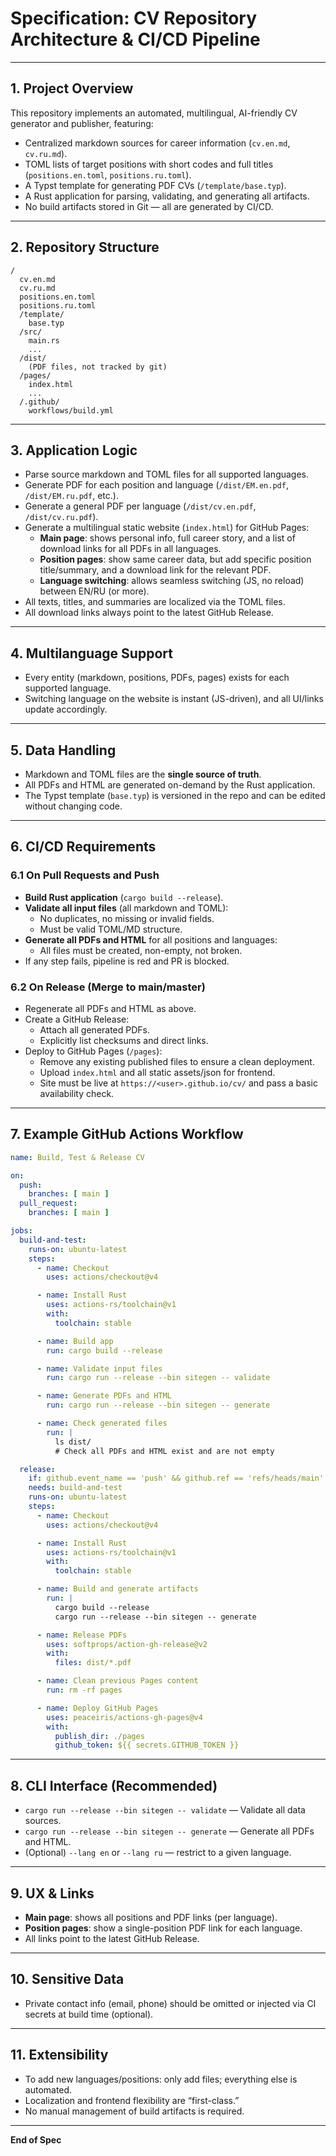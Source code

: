 # Specification: CV Repository Architecture & CI/CD Pipeline

---

## 1. Project Overview

This repository implements an automated, multilingual, AI-friendly CV generator and publisher, featuring:

- Centralized markdown sources for career information (`cv.en.md`, `cv.ru.md`).
- TOML lists of target positions with short codes and full titles (`positions.en.toml`, `positions.ru.toml`).
- A Typst template for generating PDF CVs (`/template/base.typ`).
- A Rust application for parsing, validating, and generating all artifacts.
- No build artifacts stored in Git — all are generated by CI/CD.

---

## 2. Repository Structure

```
/
  cv.en.md
  cv.ru.md
  positions.en.toml
  positions.ru.toml
  /template/
    base.typ
  /src/
    main.rs
    ...
  /dist/
    (PDF files, not tracked by git)
  /pages/
    index.html
    ...
  /.github/
    workflows/build.yml
```

---

## 3. Application Logic

- Parse source markdown and TOML files for all supported languages.
- Generate PDF for each position and language (`/dist/EM.en.pdf`, `/dist/EM.ru.pdf`, etc.).
- Generate a general PDF per language (`/dist/cv.en.pdf`, `/dist/cv.ru.pdf`).
- Generate a multilingual static website (`index.html`) for GitHub Pages:
  - **Main page**: shows personal info, full career story, and a list of download links for all PDFs in all languages.
  - **Position pages**: show same career data, but add specific position title/summary, and a download link for the relevant PDF.
  - **Language switching**: allows seamless switching (JS, no reload) between EN/RU (or more).
- All texts, titles, and summaries are localized via the TOML files.
- All download links always point to the latest GitHub Release.

---

## 4. Multilanguage Support

- Every entity (markdown, positions, PDFs, pages) exists for each supported language.
- Switching language on the website is instant (JS-driven), and all UI/links update accordingly.

---

## 5. Data Handling

- Markdown and TOML files are the **single source of truth**.
- All PDFs and HTML are generated on-demand by the Rust application.
- The Typst template (`base.typ`) is versioned in the repo and can be edited without changing code.

---

## 6. CI/CD Requirements

### 6.1 On Pull Requests and Push

- **Build Rust application** (`cargo build --release`).
- **Validate all input files** (all markdown and TOML):
  - No duplicates, no missing or invalid fields.
  - Must be valid TOML/MD structure.
- **Generate all PDFs and HTML** for all positions and languages:
  - All files must be created, non-empty, not broken.
- If any step fails, pipeline is red and PR is blocked.

### 6.2 On Release (Merge to main/master)

- Regenerate all PDFs and HTML as above.
- Create a GitHub Release:
  - Attach all generated PDFs.
  - Explicitly list checksums and direct links.
- Deploy to GitHub Pages (`/pages`):
  - Remove any existing published files to ensure a clean deployment.
  - Upload `index.html` and all static assets/json for frontend.
  - Site must be live at `https://<user>.github.io/cv/` and pass a basic availability check.

---

## 7. Example GitHub Actions Workflow

```yaml
name: Build, Test & Release CV

on:
  push:
    branches: [ main ]
  pull_request:
    branches: [ main ]

jobs:
  build-and-test:
    runs-on: ubuntu-latest
    steps:
      - name: Checkout
        uses: actions/checkout@v4

      - name: Install Rust
        uses: actions-rs/toolchain@v1
        with:
          toolchain: stable

      - name: Build app
        run: cargo build --release

      - name: Validate input files
        run: cargo run --release --bin sitegen -- validate

      - name: Generate PDFs and HTML
        run: cargo run --release --bin sitegen -- generate

      - name: Check generated files
        run: |
          ls dist/
          # Check all PDFs and HTML exist and are not empty

  release:
    if: github.event_name == 'push' && github.ref == 'refs/heads/main'
    needs: build-and-test
    runs-on: ubuntu-latest
    steps:
      - name: Checkout
        uses: actions/checkout@v4

      - name: Install Rust
        uses: actions-rs/toolchain@v1
        with:
          toolchain: stable

      - name: Build and generate artifacts
        run: |
          cargo build --release
          cargo run --release --bin sitegen -- generate

      - name: Release PDFs
        uses: softprops/action-gh-release@v2
        with:
          files: dist/*.pdf

      - name: Clean previous Pages content
        run: rm -rf pages

      - name: Deploy GitHub Pages
        uses: peaceiris/actions-gh-pages@v4
        with:
          publish_dir: ./pages
          github_token: ${{ secrets.GITHUB_TOKEN }}
```

---

## 8. CLI Interface (Recommended)

- `cargo run --release --bin sitegen -- validate` — Validate all data sources.
- `cargo run --release --bin sitegen -- generate` — Generate all PDFs and HTML.
- (Optional) `--lang en` or `--lang ru` — restrict to a given language.

---

## 9. UX & Links

- **Main page**: shows all positions and PDF links (per language).
- **Position pages**: show a single-position PDF link for each language.
- All links point to the latest GitHub Release.

---

## 10. Sensitive Data

- Private contact info (email, phone) should be omitted or injected via CI secrets at build time (optional).

---

## 11. Extensibility

- To add new languages/positions: only add files; everything else is automated.
- Localization and frontend flexibility are “first-class.”
- No manual management of build artifacts is required.

---

**End of Spec**
